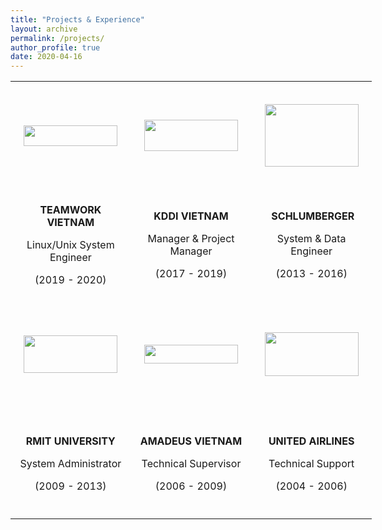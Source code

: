 ```yaml
---
title: "Projects & Experience"
layout: archive
permalink: /projects/
author_profile: true
date: 2020-04-16
---
```


<table style="width: 578px;">
<tbody>
<tr style="height: 175px;">
<td style="height: 175px; width: 224px;">
<p><strong><img style="display: block; margin-left: auto; margin-right: auto;" src="https://images.careerbuilder.vn/employers/50697/163240logo-teamwork-signature-versionoutlook-002.png" alt="" width="150" height="33" /></strong></p>
</td>
<td style="height: 175px; width: 224px;">
<p style="text-align: center;"><strong><img src="https://logodix.com/logo/583225.png" width="150" height="50" /></strong></p>
</td>
<td style="height: 175px; width: 224px;">
<p style="text-align: center;"><strong><img src="https://logodix.com/logo/272753.png" width="150" height="100" /></strong></p>
</td>
</tr>
<tr style="height: 175px;">
<td style="height: 175px; width: 224px;">
<p style="text-align: center;"><strong>TEAMWORK VIETNAM</strong></p>
<p style="text-align: center;">Linux/Unix System Engineer</p>
<p style="text-align: center;">(2019 - 2020)</p>
</td>
<td style="height: 175px; width: 224px;">
<p style="text-align: center;"><strong>KDDI VIETNAM</strong></p>
<p style="text-align: center;">Manager &amp; Project Manager</p>
<p style="text-align: center;">(2017 - 2019)</p>
</td>
<td style="height: 175px; width: 224px;">
<p style="text-align: center;">&nbsp;<strong>SCHLUMBERGER</strong></p>
<p style="text-align: center;">System &amp; Data Engineer</p>
<p style="text-align: center;">(2013 - 2016)</p>
</td>
</tr>
<tr style="height: 175px;">
<td style="height: 175px; width: 224px;">
<p style="text-align: center;"><strong><img src="https://upload.wikimedia.org/wikipedia/commons/thumb/5/51/RMIT_University_Logo.svg/1599px-RMIT_University_Logo.svg.png" width="150" height="60" /></strong></p>
</td>
<td style="height: 175px; width: 224px;">
<p style="text-align: center;"><strong><img src="https://logodix.com/logo/1639377.png" width="150" height="30" /></strong></p>
</td>
<td style="height: 175px; width: 224px;">
<p style="text-align: center;"><img src="https://logodix.com/logo/338347.png" width="150" height="70" /></p>
</td>
</tr>
<tr style="height: 175px;">
<td style="height: 175px; width: 224px;">
<p style="text-align: center;"><strong>RMIT UNIVERSITY</strong></p>
<p style="text-align: center;">System Administrator</p>
<p style="text-align: center;">(2009 - 2013)</p>
</td>
<td style="height: 175px; width: 224px;">
<p style="text-align: center;"><strong>AMADEUS VIETNAM</strong></p>
<p style="text-align: center;">Technical Supervisor</p>
<p style="text-align: center;">(2006 - 2009)</p>
</td>
<td style="height: 175px; width: 224px;">
<p style="text-align: center;"><strong>UNITED AIRLINES</strong></p>
<p style="text-align: center;">Technical Support</p>
<p style="text-align: center;">(2004 - 2006)</p>
</td>
</tr>
</tbody>
</table>